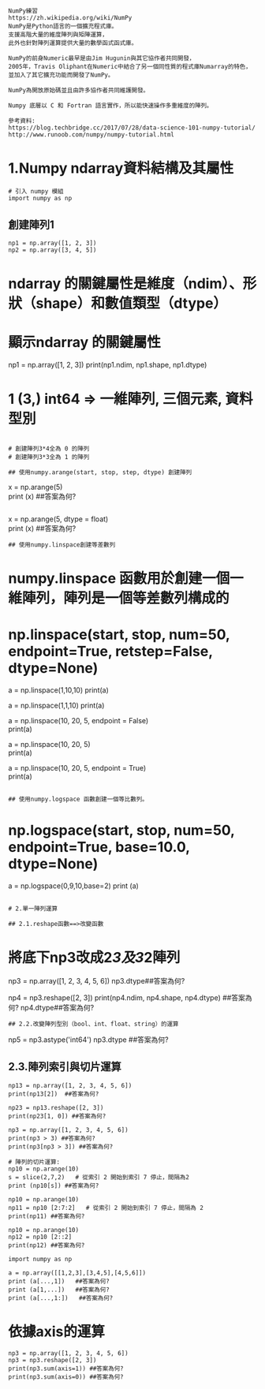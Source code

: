 #

```
NumPy練習
https://zh.wikipedia.org/wiki/NumPy
NumPy是Python語言的一個擴充程式庫。
支援高階大量的維度陣列與矩陣運算，
此外也針對陣列運算提供大量的數學函式函式庫。

NumPy的前身Numeric最早是由Jim Hugunin與其它協作者共同開發，
2005年，Travis Oliphant在Numeric中結合了另一個同性質的程式庫Numarray的特色，
並加入了其它擴充功能而開發了NumPy。

NumPy為開放原始碼並且由許多協作者共同維護開發。

Numpy 底層以 C 和 Fortran 語言實作，所以能快速操作多重維度的陣列。

參考資料:
https://blog.techbridge.cc/2017/07/28/data-science-101-numpy-tutorial/
http://www.runoob.com/numpy/numpy-tutorial.html
```

# 1.Numpy ndarray資料結構及其屬性
```
# 引入 numpy 模組
import numpy as np
```
## 創建陣列1
```
np1 = np.array([1, 2, 3])
np2 = np.array([3, 4, 5])
```

# ndarray 的關鍵屬性是維度（ndim）、形狀（shape）和數值類型（dtype）

# 顯示ndarray 的關鍵屬性

np1 = np.array([1, 2, 3])
print(np1.ndim, np1.shape, np1.dtype) 
# 1 (3,) int64 => 一維陣列, 三個元素, 資料型別
```

# 創建陣列3*4全為 0 的陣列
# 創建陣列3*3全為 1 的陣列

## 使用numpy.arange(start, stop, step, dtype) 創建陣列
```
x = np.arange(5)  
print (x) ##答案為何?
```
```
x = np.arange(5, dtype =  float)  
print (x) ##答案為何?
```
## 使用numpy.linspace創建等差數列
```
#  numpy.linspace 函數用於創建一個一維陣列，陣列是一個等差數列構成的
#  np.linspace(start, stop, num=50, endpoint=True, retstep=False, dtype=None)

a = np.linspace(1,10,10)
print(a)

a = np.linspace(1,1,10)
print(a)

a = np.linspace(10, 20, 5, endpoint = False)  
print(a)

a = np.linspace(10, 20, 5)  
print(a)

a = np.linspace(10, 20, 5, endpoint = True)  
print(a)
```

## 使用numpy.logspace 函數創建一個等比數列。
```
# np.logspace(start, stop, num=50, endpoint=True, base=10.0, dtype=None)

a = np.logspace(0,9,10,base=2)
print (a)
```

# 2.單一陣列運算

## 2.1.reshape函數==>改變函數
```
# 將底下np3改成2*3及3*2陣列
np3 = np.array([1, 2, 3, 4, 5, 6])
np3.dtype##答案為何?

np4 = np3.reshape([2, 3])
print(np4.ndim, np4.shape, np4.dtype) ##答案為何?
np4.dtype##答案為何?
```
## 2.2.改變陣列型別（bool、int、float、string）的運算
```
np5 = np3.astype('int64')
np3.dtype  ##答案為何?

## 2.3.陣列索引與切片運算
```
np13 = np.array([1, 2, 3, 4, 5, 6])
print(np13[2])  ##答案為何?

np23 = np13.reshape([2, 3])
print(np23[1, 0]) ##答案為何?

np3 = np.array([1, 2, 3, 4, 5, 6])
print(np3 > 3) ##答案為何?
print(np3[np3 > 3]) ##答案為何?

# 陣列的切片運算:
np10 = np.arange(10)
s = slice(2,7,2)   # 從索引 2 開始到索引 7 停止，間隔為2
print (np10[s]) ##答案為何?

np10 = np.arange(10)  
np11 = np10 [2:7:2]   # 從索引 2 開始到索引 7 停止，間隔為 2
print(np11) ##答案為何?

np10 = np.arange(10)  
np12 = np10 [2::2]  
print(np12) ##答案為何?
```
```
import numpy as np
 
a = np.array([[1,2,3],[3,4,5],[4,5,6]])  
print (a[...,1])   ##答案為何?
print (a[1,...])   ##答案為何?
print (a[...,1:])   ##答案為何?
```

# 依據axis的運算
```
np3 = np.array([1, 2, 3, 4, 5, 6])
np3 = np3.reshape([2, 3])
print(np3.sum(axis=1)) ##答案為何?
print(np3.sum(axis=0)) ##答案為何?
```
